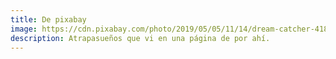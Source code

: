 ```yaml
---
title: De pixabay
image: https://cdn.pixabay.com/photo/2019/05/05/11/14/dream-catcher-4180255_1280.jpg
description: Atrapasueños que vi en una página de por ahí.
---
```

